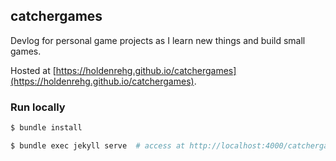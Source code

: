 ## catchergames

Devlog for personal game projects as I learn new things and build small games.

Hosted at [https://holdenrehg.github.io/catchergames](https://holdenrehg.github.io/catchergames).

### Run locally

```sh
$ bundle install

$ bundle exec jekyll serve  # access at http://localhost:4000/catchergames/
```
